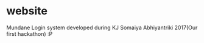 # website
Mundane Login system developed during KJ Somaiya Abhiyantriki 2017(Our first hackathon) :P
